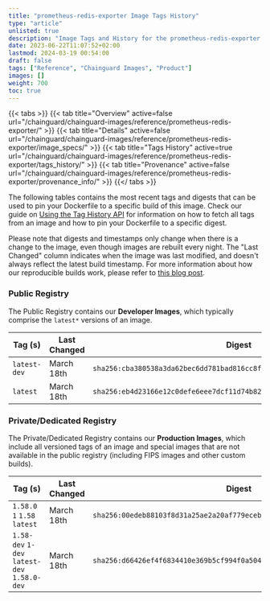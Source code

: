```yaml
---
title: "prometheus-redis-exporter Image Tags History"
type: "article"
unlisted: true
description: "Image Tags and History for the prometheus-redis-exporter Chainguard Image"
date: 2023-06-22T11:07:52+02:00
lastmod: 2024-03-19 00:54:00
draft: false
tags: ["Reference", "Chainguard Images", "Product"]
images: []
weight: 700
toc: true
---
```


{{< tabs >}}
{{< tab title="Overview" active=false url="/chainguard/chainguard-images/reference/prometheus-redis-exporter/" >}}
{{< tab title="Details" active=false url="/chainguard/chainguard-images/reference/prometheus-redis-exporter/image_specs/" >}}
{{< tab title="Tags History" active=true url="/chainguard/chainguard-images/reference/prometheus-redis-exporter/tags_history/" >}}
{{< tab title="Provenance" active=false url="/chainguard/chainguard-images/reference/prometheus-redis-exporter/provenance_info/" >}}
{{</ tabs >}}

The following tables contains the most recent tags and digests that can be used to pin your Dockerfile to a specific build of this image. Check our guide on [Using the Tag History API](/chainguard/chainguard-images/using-the-tag-history-api/) for information on how to fetch all tags from an image and how to pin your Dockerfile to a specific digest.

Please note that digests and timestamps only change when there is a change to the image, even though images are rebuilt every night. The "Last Changed" column indicates when the image was last modified, and doesn't always reflect the latest build timestamp. For more information about how our reproducible builds work, please refer to [this blog post](https://www.chainguard.dev/unchained/reproducing-chainguards-reproducible-image-builds).

### Public Registry
The Public Registry contains our **Developer Images**, which typically comprise the `latest*` versions of an image.

| Tag (s)       | Last Changed | Digest                                                                    |
|---------------|--------------|---------------------------------------------------------------------------|
|  `latest-dev` | March 18th   | `sha256:cba380538a3da62bec6dd781bad816cc8f2ad8e80aa93acb94c88c7b655d32bd` |
|  `latest`     | March 18th   | `sha256:eb4d23166e12c0defe6eee7dcf11d74b82c73f78a1fdc60f5f66ce81e851e321` |


### Private/Dedicated Registry
The Private/Dedicated Registry contains our **Production Images**, which include all versioned tags of an image and special images that are not available in the public registry (including FIPS images and other custom builds).

| Tag (s)                                       | Last Changed | Digest                                                                    |
|-----------------------------------------------|--------------|---------------------------------------------------------------------------|
|  `1.58.0` `1` `1.58` `latest`                 | March 18th   | `sha256:00edeb88103f8d31a25ae2a20af779ecebbc653d16530203437e370f37d4ea1c` |
|  `1.58-dev` `1-dev` `latest-dev` `1.58.0-dev` | March 18th   | `sha256:d66426ef4f6834410e369b5cf994f0a5048898cde6978b39ca0efdf760c4ef97` |

